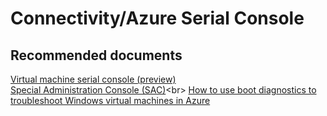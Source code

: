 <properties
	pageTitle="Connectivity/Azure Serial Console"
	description="Connectivity/Azure Serial Console"
	service="microsoft.compute"
	resource="virtualmachines"
	authors="ram-kakani"
	displayOrder=""
	selfHelpType="generic"
	supportTopicIds="32604406"
	resourceTags="Windows, Linux"
	productPesIds="14749"
	cloudEnvironments="public"
/>

# Connectivity/Azure Serial Console

## **Recommended documents**
[Virtual machine serial console (preview)](https://docs.microsoft.com/azure/virtual-machines/Windows/serial-console)<br>
[Special Administration Console (SAC)](https://docs.microsoft.com/previous-versions/windows/it-pro/windows-server-2003/cc787940(v=ws.10))<br>
[How to use boot diagnostics to troubleshoot Windows virtual machines in Azure](https://docs.microsoft.com/azure/virtual-machines/Windows/boot-diagnostics)<br>
